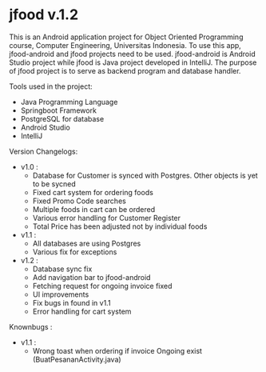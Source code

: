 # jfood v.1.2

This is an Android application project for Object Oriented Programming course, Computer Engineering, Universitas Indonesia.
To use this app, jfood-android and jfood projects need to be used. jfood-android is Android Studio project while jfood is Java project developed in IntelliJ. The purpose of jfood project is to serve as backend program and database handler.

Tools used in the project:
- Java Programming Language
- Springboot Framework
- PostgreSQL for database
- Android Studio
- IntelliJ

Version Changelogs:
  - v1.0  : 
    - Database for Customer is synced with Postgres. Other objects is yet to be sycned
    - Fixed cart system for ordering foods
    - Fixed Promo Code searches
    - Multiple foods in cart can be ordered
    - Various error handling for Customer Register
    - Total Price has been adjusted not by individual foods
  - v1.1  : 
    - All databases are using Postgres
    - Various fix for exceptions
  - v1.2  : 
    - Database sync fix
    - Add navigation bar to jfood-android
    - Fetching request for ongoing invoice fixed
    - UI improvements
    - Fix bugs in found in v1.1
    - Error handling for cart system
    
 Knownbugs  :
  - v1.1  : 
    - Wrong toast when ordering if invoice Ongoing exist (BuatPesananActivity.java)
 

